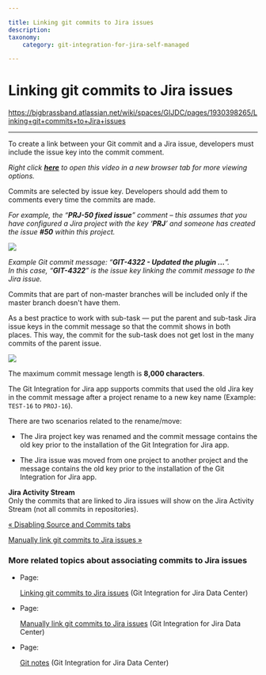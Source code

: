 ```yaml
---

title: Linking git commits to Jira issues
description:
taxonomy:
    category: git-integration-for-jira-self-managed

---
```


# Linking git commits to Jira issues

<https://bigbrassband.atlassian.net/wiki/spaces/GIJDC/pages/1930398265/Linking+git+commits+to+Jira+issues>

* * *

To create a link between your Git commit and a Jira issue, developers must include the issue key into the commit comment.

_Right click_ [_**here**_](https://bigbrassband.wistia.com/medias/qmumdo048n) _to open this video in a new browser tab for more viewing options._

  
Commits are selected by issue key. Developers should add them to comments every time the commits are made.

_For example, the “**PRJ-50 fixed issue**” comment – this assumes that you have configured a Jira project with the key ‘**PRJ**’ and someone has created the issue **#50** within this project._

![](https://bigbrassband.atlassian.net/wiki/download/thumbnails/1930398265/gitserver-jira-issue-git-commits-tab-view.png?version=1&modificationDate=1641369478236&cacheVersion=1&api=v2&width=680&height=302)

_Example Git commit message: “**GIT-4322 - Updated the plugin …**”._  
_In this case, “**GIT-4322**” is the issue key linking the commit message to the Jira issue._  

Commits that are part of non-master branches will be included only if the master branch doesn't have them.

  
As a best practice to work with sub-task — put the parent and sub-task Jira issue keys in the commit message so that the commit shows in both places. This way, the commit for the sub-task does not get lost in the many commits of the parent issue.

![](https://bigbrassband.atlassian.net/wiki/download/thumbnails/1930398265/gitserver-git-commits-tab-view-subtask.png?version=1&modificationDate=1641369522246&cacheVersion=1&api=v2&width=655&height=253)

The maximum commit message length is **8,000 characters**.

  
The Git Integration for Jira app supports commits that used the old Jira key in the commit message after a project rename to a new key name (Example: `TEST-16` to `PROJ-16`).

There are two scenarios related to the rename/move:

*   The Jira project key was renamed and the commit message contains the old key prior to the installation of the Git Integration for Jira app.
    
*   The Jira issue was moved from one project to another project and the message contains the old key prior to the installation of the Git Integration for Jira app.
    

**Jira Activity Stream**  
Only the commits that are linked to Jira issues will show on the Jira Activity Stream (not all commits in repositories).

[« Disabling Source and Commits tabs](/wiki/spaces/GIJDC/pages/1930398249/Disabling+Source+and+Commits+tabs)

[Manually link git commits to Jira issues »](/wiki/spaces/GIJDC/pages/1930398296/Manually+link+git+commits+to+Jira+issues)

### More related topics about associating commits to Jira issues

*   Page:
    
    [Linking git commits to Jira issues](/wiki/spaces/GIJDC/pages/1930398265/Linking+git+commits+to+Jira+issues) (Git Integration for Jira Data Center)
    
*   Page:
    
    [Manually link git commits to Jira issues](/wiki/spaces/GIJDC/pages/1930398296/Manually+link+git+commits+to+Jira+issues) (Git Integration for Jira Data Center)
    
*   Page:
    
    [Git notes](/wiki/spaces/GIJDC/pages/1930398342/Git+notes) (Git Integration for Jira Data Center)